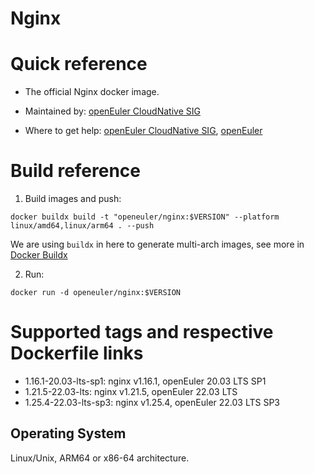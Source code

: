 # Nginx

# Quick reference

- The official Nginx docker image.

- Maintained by: [openEuler CloudNative SIG](https://gitee.com/openeuler/cloudnative)

- Where to get help: [openEuler CloudNative SIG](https://gitee.com/openeuler/cloudnative), [openEuler](https://gitee.com/openeuler/community)

# Build reference

1. Build images and push:
```shell
docker buildx build -t "openeuler/nginx:$VERSION" --platform linux/amd64,linux/arm64 . --push
```

We are using `buildx` in here to generate multi-arch images, see more in [Docker Buildx](https://docs.docker.com/buildx/working-with-buildx/)

2. Run:
```shell
docker run -d openeuler/nginx:$VERSION
```

# Supported tags and respective Dockerfile links

- 1.16.1-20.03-lts-sp1: nginx v1.16.1, openEuler 20.03 LTS SP1
- 1.21.5-22.03-lts: nginx v1.21.5, openEuler 22.03 LTS
- 1.25.4-22.03-lts-sp3: nginx v1.25.4, openEuler 22.03 LTS SP3

## Operating System
Linux/Unix, ARM64 or x86-64 architecture.
